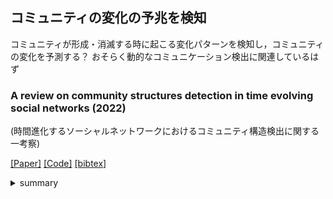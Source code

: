## コミュニティの変化の予兆を検知
コミュニティが形成・消滅する時に起こる変化パターンを検知し，コミュニティの変化を予測する？
おそらく動的なコミュニケーション検出に関連しているはず


### A review on community structures detection in time evolving social networks (2022)
(時間進化するソーシャルネットワークにおけるコミュニティ構造検出に関する一考察)

[[Paper]](https://www.sciencedirect.com/science/article/pii/S1319157821002196)
[[Code]]()
[[bibtex]]()
<details><summary>summary</summary><div>

- 動的ソーシャルネットワークにおけるコミュニティ検出手法を、ネットワークスナップショットアプローチと時系列ネットワークアプローチの2つに大別し、各アプローチの代表的な手法を詳細にレビューしている。 
- 各手法の特徴、使用データセット、時間複雑度、制限事項などを比較表にまとめ、技術的な比較を行っている。 
- この分野における主要な課題（異種ネットワーク、急速な変化への対応、プライバシー問題など）と今後の研究方向性（大規模ネットワーク、有向重み付きネットワーク、オーバーラップコミュニティなど）を明確に提示している。
</div></details> 
